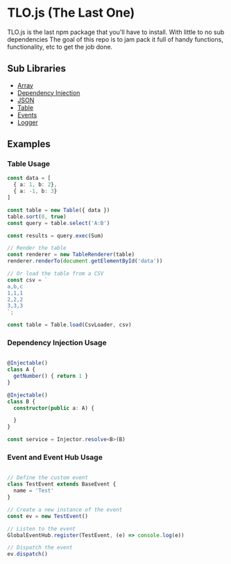 # TLO.js (The Last One)
TLO.js is the last npm package that you'll have to install. With little to no sub dependencies The goal of this repo is to jam pack it full of 
handy functions, functionality, etc to get the job done.

## Sub Libraries
* [Array]('https://github.com/tlojs/tlojs/blob/master/src/array/README.md')
* [Dependency Injection]('https://github.com/tlojs/tlojs/blob/master/src/dependency-injection/README.md')
* [JSON]('https://github.com/tlojs/tlojs/blob/master/src/json/README.md')
* [Table]('https://github.com/tlojs/tlojs/blob/master/src/table/README.md')
* [Events]('https://github.com/tlojs/tlojs/blob/master/src/events/README.md')
* [Logger]('https://github.com/tlojs/tlojs/blob/master/src/logger/README.md')


## Examples
### Table Usage
```typescript
const data = [
  { a: 1, b: 2},
  { a: -1, b: 3}
]

const table = new Table({ data })
table.sort(0, true)
const query = table.select('A:B')

const results = query.exec(Sum)

// Render the table
const renderer = new TableRenderer(table)
renderer.renderTo(document.getElementById('data'))

// Or load the table from a CSV
const csv = `
a,b,c
1,1,1
2,2,2
3,3,3
`;

const table = Table.load(CsvLoader, csv)
```

### Dependency Injection Usage
```typescript

@Injectable()
class A {
  getNumber() { return 1 }
}

@Injectable()
class B {
  constructor(public a: A) {

  }
}

const service = Injector.resolve<B>(B)

```

### Event and Event Hub Usage
```typescript

// Define the custom event
class TestEvent extends BaseEvent {
  name = 'Test'
}

// Create a new instance of the event
const ev = new TestEvent()

// Listen to the event
GlobalEventHub.register(TestEvent, (e) => console.log(e))

// Dispatch the event
ev.dispatch()

```